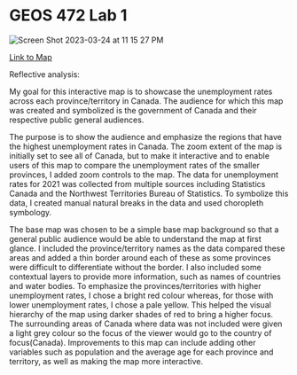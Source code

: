 # GEOS 472 Lab 1


![Screen Shot 2023-03-24 at 11 15 27 PM](https://user-images.githubusercontent.com/122398935/227700554-305d8bf7-f255-44a4-8942-ffc613099ea8.png)

[Link to Map](https://ubc-geos472-spring2023.github.io/emmacanil-Lab-1/)

Reflective analysis: 

My goal for this interactive map is to showcase the unemployment rates across each province/territory in Canada. The audience for which this map was created and symbolized is the government of Canada and their respective public general audiences.

The purpose is to show the audience and emphasize the regions that have the highest unemployment rates in Canada. The zoom extent of the map is initially set to see all of Canada, but to make it interactive and to enable users of this map to compare the unemployment rates of the smaller provinces, I added zoom controls to the map. The data for unemployment rates for 2021 was collected from multiple sources including Statistics Canada and the Northwest Territories Bureau of Statistics. To symbolize this data, I created manual natural breaks in the data and used choropleth symbology. 

The base map was chosen to be a simple base map background so that a general public audience would be able to understand the map at first glance. I included the province/territory names as the data compared these areas and added a thin border around each of these as some provinces were difficult to differentiate without the border. I also included some contextual layers to provide more information, such as names of countries and water bodies. To emphasize the provinces/territories with higher unemployment rates, I chose a bright red colour whereas, for those with lower unemployment rates, I chose a pale yellow. This helped the visual hierarchy of the map using darker shades of red to bring a higher focus. The surrounding areas of Canada where data was not included were given a light grey colour so the focus of the viewer would go to the country of focus(Canada). Improvements to this map can include adding other variables such as population and the average age for each province and territory, as well as making the map more interactive.



